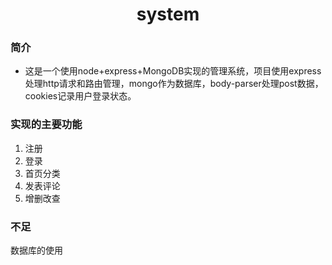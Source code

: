 <h1 align="center">system</h1>

### 简介
* 这是一个使用node+express+MongoDB实现的管理系统，项目使用express处理http请求和路由管理，mongo作为数据库，body-parser处理post数据，cookies记录用户登录状态。
### 实现的主要功能
1. 注册
2. 登录
3. 首页分类
4. 发表评论
5. 增删改查
### 不足
数据库的使用
